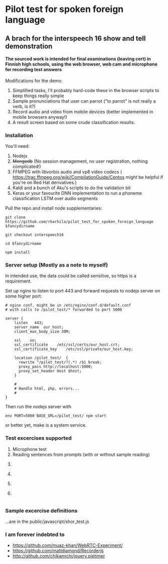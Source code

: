 # Pilot test for spoken foreign language #

## A brach for the interspeech 16 show and tell demonstration ##

#### The sourced work is intended for final examinations (leaving cert) in Finnish high schools, using the web browser, web cam and microphone for recording test answers ####

Modifications for the demo:

1. Simplified tasks, I'll probably hard-code these in the browser scripts to keep things really simple
2. Sample pronunciations that user can parrot ("to parrot" is not really a verb, is it?)
3. Record audio and video from mobile devices (better implemented in mobile browsers anyway!)
4. A result screen based on some crude classification results.

### Installation ###

You'll need:

1. Nodejs
2. ~~Mongodb~~ (No session management, no user registration, nothing complicated!)
3. FFMPEG with libvorbis audio and vp8 video codecs ( https://trac.ffmpeg.org/wiki/CompilationGuide/Centos might be helpful if you're on Red Hat derivatives.)
4. Kaldi and a bunch of Aku's scripts to do the validation bit
5. Keras or your favourite DNN implementation to run a phoneme classification LSTM over audio segments 

Pull the repo and install node supplementaries:

```
git clone  https://github.com/rkarhila/pilot_test_for_spoken_foreign_language $fancydirname

git checkout interspeech16

cd $fancydirname

npm install
```


### Server setup (Mostly as a note to myself) ###

In intended use, the data could be called sensitive, so https is a requirement.

Set up nginx to listen to port 443 and forward requests to nodejs server on some higher port:


```
# nginx conf, might be in /etc/nginx/conf.d/default.conf
# with calls to /pilot_test/* forwarded to port 5000

server {
    listen   443;
    server_name  our_host;
    client_max_body_size 30M;

    ssl    on;
    ssl_certificate    /etc/ssl/certs/our_host.crt;
    ssl_certificate_key    /etc/ssl/private/our_host.key;

    location /pilot_test/  {
      rewrite ^/pilot_test/?(.*) /$1 break;
      proxy_pass http://localhost:5000;
      proxy_set_header Host $host;
    }
	
    #
    # Handle html, php, errors...
    #	
} 
```

Then run the nodejs server with
```
env PORT=5000 BASE_URL=/pilot_test/ npm start
```
or better yet, make is a system service.


### Test excercises supported ###

1. Microphone test
2. Reading sentences from prompts (with or without sample reading)
2. ~~~Answering questions with possibility for re-recording (handy for asking names etc.)~~~
3. ~~~Proroducing speech from stimulus (text, image, video)~~~
4. ~~~Video "conversation" (ie. talking head or other bits of videos asking questions)~~~
5. ~~~Pair excercise, where the test takers form pairs or groups of three and discuss a theme~~~



### Sample excercise definitions ###

...are in the public/javascript/shor_test.js


### I am forever indebted to ###

- https://github.com/muaz-khan/WebRTC-Experiment/
- https://github.com/mattdiamond/Recorderjs
- http://github.com/chikamichi/jquery.pietimer
